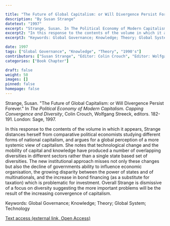 ```yaml
---

title: "The Future of Global Capitalism: or Will Divergence Persist Forever"
description: "By Susan Strange"
datetext: "1997"
excerpt: "Strange, Susan. In The Political Economy of Modern Capitalism. Mapping Convergence and Diversity. Colin Crouch, Wolfgang Streeck, editors. 182-191. London: Sage, 1997."
excerpt2: "In this response to the contents of the volume in which it appears, Strange distances herself from comparative political economists studying different forms of national capitalism, and argues for a global perception of a more systemic view of capitalism. She notes that technological change and the mobility of capital and knowledge have produced a number of overlapping diversities in different sectors rather than a single state based set of diversities. The new institutional approach misses not only these changes but also the decline of governments ability to influence economic organisation, the growing disparity between the power of states and of multinationals, and the increase in bond financing (as a substitute for taxation) which is problematic for investment. Overall Strange is dismissive of a focus on diversity suggesting the more important problems will be the result of the increasing convergence of capitalism."
excerpt3: "Keywords: Global Governance; Knowledge; Theory; Global System; Technology"

date: 1997
tags: ["Global Governance", "Knowledge", "Theory", "1990's"]
contributors: ["Susan Strange", "Editor: Colin Crouch", "Editor: Wolfgang Streeck"]
categories: ["Book Chapter"]

draft: false
weight: 50
images: []
pinned: false
homepage: false
---
```


Strange, Susan. "The Future of Global Capitalism: or Will Divergence Persist Forever." In *The Political Economy of Modern Capitalism. Capping Convergence and Diversity*, Colin Crouch, Wolfgang Streeck, editors. 182-191. London: Sage, 1997.

In this response to the contents of the volume in which it appears, Strange distances herself from comparative political economists studying different forms of national capitalism, and argues for a global perception of a more systemic view of capitalism. She notes that technological change and the mobility of capital and knowledge have produced a number of overlapping diversities in different sectors rather than a single state based set of diversities. The new institutional approach misses not only these changes but also the decline of governments ability to influence economic organisation, the growing disparity between the power of states and of multinationals, and the increase in bond financing (as a substitute for taxation) which is problematic for investment. Overall Strange is dismissive of a focus on diversity suggesting the more important problems will be the result of the increasing convergence of capitalism.

Keywords: Global Governance; Knowledge; Theory; Global System; Technology

[Text access (external link, Open Access)](https://www.worldcat.org/title/650078534)
